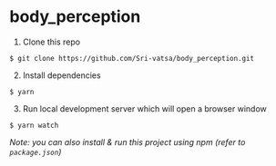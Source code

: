 # body_perception

1. Clone this repo
```
$ git clone https://github.com/Sri-vatsa/body_perception.git
```

2. Install dependencies
```
$ yarn
```

3. Run local development server which will open a browser window
```
$ yarn watch 
```

_Note: you can also install & run this project using npm (refer to `package.json`)_
